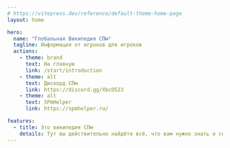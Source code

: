```yaml
---
# https://vitepress.dev/reference/default-theme-home-page
layout: home

hero:
  name: "Глобальная Википедия СПм"
  tagline: Информация от игроков для игроков
  actions:
    - theme: brand
      text: На главную
      link: /start/introduction
    - theme: alt
      text: Дискорд СПм
      link: https://discord.gg/XbcD523
    - theme: alt
      text: SPmHelper
      link: https://spmhelper.ru/

features:
  - title: Это википедия СПм
    details: Тут вы действительно найдёте всё, что вам нужно знать о сервере
---
```

